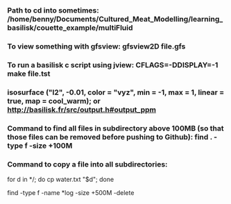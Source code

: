 ### Path to cd into sometimes: /home/benny/Documents/Cultured_Meat_Modelling/learning_basilisk/couette_example/multiFluid

### To view something with gfsview: gfsview2D file.gfs

### To run a basilisk c script using jview: CFLAGS=-DDISPLAY=-1 make file.tst

### isosurface ("l2", -0.01, color = "vyz", min = -1, max = 1, linear = true, map = cool_warm); or http://basilisk.fr/src/output.h#output_ppm 

### Command to find all files in subdirectory above 100MB (so that those files can be removed before pushing to Github): find . -type f -size +100M

### Command to copy a file into all subdirectories: 
for d in */; do cp water.txt "$d"; done

find -type f -name *log -size +500M -delete